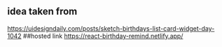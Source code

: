 ## idea taken from
https://uidesigndaily.com/posts/sketch-birthdays-list-card-widget-day-1042
##hosted link
https://react-birthday-remind.netlify.app/
